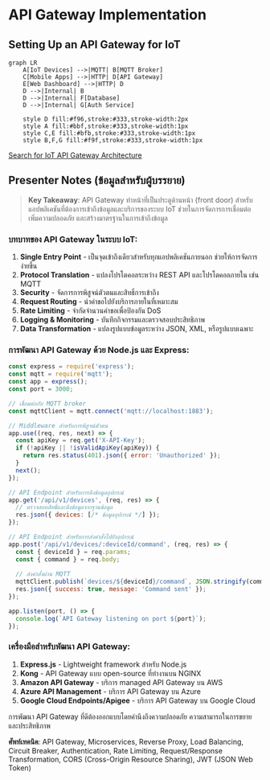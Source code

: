 # API Gateway Implementation

## Setting Up an API Gateway for IoT

```mermaid
graph LR
    A[IoT Devices] -->|MQTT| B[MQTT Broker]
    C[Mobile Apps] -->|HTTP| D[API Gateway]
    E[Web Dashboard] -->|HTTP| D
    D -->|Internal| B
    D -->|Internal| F[Database]
    D -->|Internal| G[Auth Service]
    
    style D fill:#f96,stroke:#333,stroke-width:2px
    style A fill:#bbf,stroke:#333,stroke-width:1px
    style C,E fill:#bfb,stroke:#333,stroke-width:1px
    style B,F,G fill:#f9f,stroke:#333,stroke-width:1px
```

[Search for IoT API Gateway Architecture](https://www.google.com/search?q=iot+api+gateway+architecture+diagram&tbm=isch)

## Presenter Notes (ข้อมูลสำหรับผู้บรรยาย)

> **Key Takeaway**: API Gateway ทำหน้าที่เป็นประตูด้านหน้า (front door) สำหรับแอปพลิเคชันที่ต้องการเข้าถึงข้อมูลและบริการของระบบ IoT ช่วยในการจัดการการเชื่อมต่อ เพิ่มความปลอดภัย และสร้างมาตรฐานในการเข้าถึงข้อมูล

### บทบาทของ API Gateway ในระบบ IoT:

1. **Single Entry Point** - เป็นจุดเข้าถึงเดียวสำหรับทุกแอปพลิเคชันภายนอก ช่วยให้การจัดการง่ายขึ้น
2. **Protocol Translation** - แปลงโปรโตคอลระหว่าง REST API และโปรโตคอลภายใน เช่น MQTT
3. **Security** - จัดการการพิสูจน์ตัวตนและสิทธิ์การเข้าถึง
4. **Request Routing** - นำคำขอไปยังบริการภายในที่เหมาะสม
5. **Rate Limiting** - จำกัดจำนวนคำขอเพื่อป้องกัน DoS
6. **Logging & Monitoring** - บันทึกกิจกรรมและตรวจสอบประสิทธิภาพ
7. **Data Transformation** - แปลงรูปแบบข้อมูลระหว่าง JSON, XML, หรือรูปแบบเฉพาะ

### การพัฒนา API Gateway ด้วย Node.js และ Express:

```javascript
const express = require('express');
const mqtt = require('mqtt');
const app = express();
const port = 3000;

// เชื่อมต่อกับ MQTT broker
const mqttClient = mqtt.connect('mqtt://localhost:1883');

// Middleware สำหรับการพิสูจน์ตัวตน
app.use((req, res, next) => {
  const apiKey = req.get('X-API-Key');
  if (!apiKey || !isValidApiKey(apiKey)) {
    return res.status(401).json({ error: 'Unauthorized' });
  }
  next();
});

// API Endpoint สำหรับการดึงข้อมูลอุปกรณ์
app.get('/api/v1/devices', (req, res) => {
  // ตรวจสอบสิทธิ์และดึงข้อมูลจากฐานข้อมูล
  res.json({ devices: [/* ข้อมูลอุปกรณ์ */] });
});

// API Endpoint สำหรับการส่งคำสั่งไปยังอุปกรณ์
app.post('/api/v1/devices/:deviceId/command', (req, res) => {
  const { deviceId } = req.params;
  const { command } = req.body;
  
  // ส่งคำสั่งผ่าน MQTT
  mqttClient.publish(`devices/${deviceId}/command`, JSON.stringify(command));
  res.json({ success: true, message: 'Command sent' });
});

app.listen(port, () => {
  console.log(`API Gateway listening on port ${port}`);
});
```

### เครื่องมือสำหรับพัฒนา API Gateway:

1. **Express.js** - Lightweight framework สำหรับ Node.js
2. **Kong** - API Gateway แบบ open-source ที่ทำงานบน NGINX
3. **Amazon API Gateway** - บริการ managed API Gateway บน AWS
4. **Azure API Management** - บริการ API Gateway บน Azure
5. **Google Cloud Endpoints/Apigee** - บริการ API Gateway บน Google Cloud

การพัฒนา API Gateway ที่ดีต้องออกแบบโดยคำนึงถึงความปลอดภัย ความสามารถในการขยาย และประสิทธิภาพ

**ศัพท์เทคนิค**: API Gateway, Microservices, Reverse Proxy, Load Balancing, Circuit Breaker, Authentication, Rate Limiting, Request/Response Transformation, CORS (Cross-Origin Resource Sharing), JWT (JSON Web Token)
